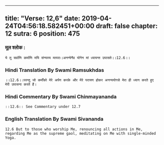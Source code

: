 
---
title: "Verse: 12,6"
date: 2019-04-24T04:56:18.582451+00:00
draft: false
chapter: 12
sutra: 6
position: 475
---
### मूल श्लोक :
```
ये तु सर्वाणि कर्माणि मयि संन्यस्य मत्पराः।अनन्येनैव योगेन मां ध्यायन्त उपासते।।12.6।।

```

### Hindi Translation By Swami Ramsukhdas
```
।।12.6।।परन्तु जो कर्मोंको मेरे अर्पण करके और मेरे परायण होकर अनन्ययोगसे मेरा ही ध्यान करते हुए मेरी उपासना करते हैं।

```

### Hindi Commentary By Swami Chinmayananda
```
।।12.6।। See Commentary under 12.7

```

### English Translation By Swami  Sivananda
```
12.6 But to those who worship Me, renouncing all actions in Me, regarding Me as the supreme gaol, meditating on Me with single-minded Yoga.

```

